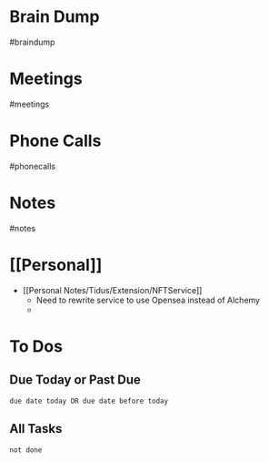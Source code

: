 # Brain Dump
#braindump 

# Meetings
#meetings 
# Phone Calls
#phonecalls 
# Notes
#notes

# [[Personal]]
- [[Personal Notes/Tidus/Extension/NFTService]]
	- Need to rewrite service to use Opensea instead of Alchemy
	- 
# To Dos
## Due Today or Past Due
```tasks
due date today OR due date before today
```

## All Tasks
```tasks
not done
```